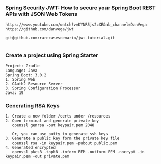 ### Spring Security JWT: How to secure your Spring Boot REST APIs with JSON Web Tokens
```
https://www.youtube.com/watch?v=KYNR5js2cXE&ab_channel=DanVega
https://github.com/danvega/jwt

git@github.com:rarecasescenario/jwt-tutorial.git


```

### Create a project using Spring Starter
```
Project: Gradle
Language: Java
Spring Boot: 3.0.2
1. Spring Web
2. OAuth2 Resource Server
3. Spring Configuration Processor
Java: 19
```


### Generating RSA Keys
```
1. Create a new folder /certs under /resources
2. Open terminal and generate private key
   openssl genrsa -out keypair.pem 2048
 
   Or, you can use putty to generate ssh keys
3. Generate a public key form the private key file
   openssl rsa -in keypair.pem -pubout public.pem
4. Generated encrypted
   openssl pkcs8 -topk8 -inform PEM -outform PEM -nocrypt -in keypair.pem -out private.pem
   
```
